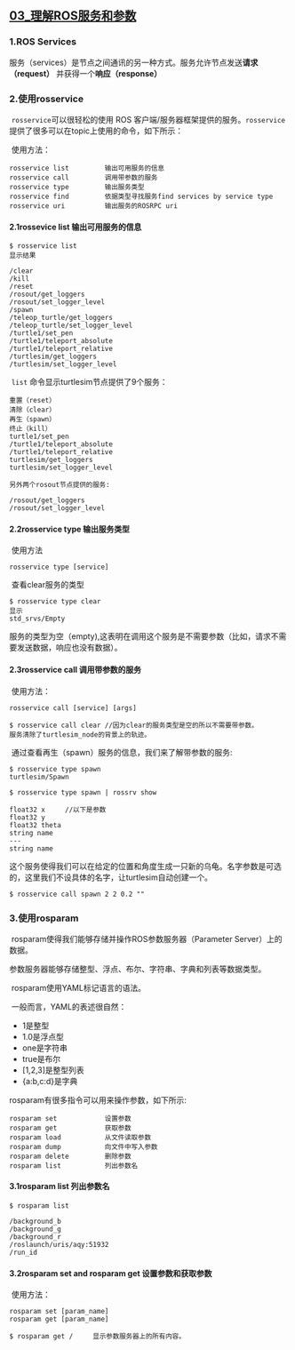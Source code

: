 ## [03_理解ROS服务和参数](http://wiki.ros.org/cn/ROS/Tutorials/UnderstandingServicesParams)

### 1.ROS Services

​	服务（services）是节点之间通讯的另一种方式。服务允许节点发送**请求（request）** 并获得一个**响应（response）**

### 2.使用rosservice

​	`rosservice`可以很轻松的使用 ROS 客户端/服务器框架提供的服务。`rosservice`提供了很多可以在topic上使用的命令，如下所示：

​	使用方法：

```
rosservice list         输出可用服务的信息
rosservice call         调用带参数的服务
rosservice type         输出服务类型
rosservice find         依据类型寻找服务find services by service type
rosservice uri          输出服务的ROSRPC uri
```

#### 	2.1rossevice list 输出可用服务的信息

```
$ rosservice list
显示结果

/clear
/kill
/reset
/rosout/get_loggers
/rosout/set_logger_level
/spawn
/teleop_turtle/get_loggers
/teleop_turtle/set_logger_level
/turtle1/set_pen
/turtle1/teleport_absolute
/turtle1/teleport_relative
/turtlesim/get_loggers
/turtlesim/set_logger_level
```

​		`list` 命令显示turtlesim节点提供了9个服务：

```
重置（reset）
清除（clear）
再生（spawn）
终止（kill）
turtle1/set_pen
/turtle1/teleport_absolute
/turtle1/teleport_relative
turtlesim/get_loggers
turtlesim/set_logger_level

另外两个rosout节点提供的服务:

/rosout/get_loggers
/rosout/set_logger_level

```

#### 	2.2rosservice type 输出服务类型

​		使用方法

```
rosservice type [service]
```

​		查看clear服务的类型

```
$ rosservice type clear
显示
std_srvs/Empty
```

​		服务的类型为空（empty),这表明在调用这个服务是不需要参数（比如，请求不需要发送数据，响应也没有数据）。

#### 	2.3rosservice call 调用带参数的服务

​		使用方法：

```
rosservice call [service] [args]

$ rosservice call clear //因为clear的服务类型是空的所以不需要带参数。
服务清除了turtlesim_node的背景上的轨迹。
```

​		通过查看再生（spawn）服务的信息，我们来了解带参数的服务:

```
$ rosservice type spawn
turtlesim/Spawn

$ rosservice type spawn | rossrv show

float32 x     //以下是参数
float32 y
float32 theta
string name
---
string name
```

​		这个服务使得我们可以在给定的位置和角度生成一只新的乌龟。名字参数是可选的，这里我们不设具体的名字，让turtlesim自动创建一个。

```
$ rosservice call spawn 2 2 0.2 ""
```

### 3.使用rosparam

​	rosparam使得我们能够存储并操作ROS参数服务器（Parameter Server）上的数据。

​	参数服务器能够存储整型、浮点、布尔、字符串、字典和列表等数据类型。

​	rosparam使用YAML标记语言的语法。

​	一般而言，YAML的表述很自然：

- 1是整型
- 1.0是浮点型
- one是字符串
- true是布尔
- [1,2,3]是整型列表
- {a:b,c:d}是字典

rosparam有很多指令可以用来操作参数，如下所示:

```
rosparam set            设置参数
rosparam get            获取参数
rosparam load           从文件读取参数
rosparam dump           向文件中写入参数
rosparam delete         删除参数
rosparam list           列出参数名
```

#### 	3.1rosparam list 列出参数名

```
$ rosparam list

/background_b
/background_g
/background_r
/roslaunch/uris/aqy:51932
/run_id
```

#### 	3.2rosparam set and rosparam get  设置参数和获取参数

​		使用方法：

```
rosparam set [param_name]
rosparam get [param_name]

$ rosparam get /     显示参数服务器上的所有内容。
```

